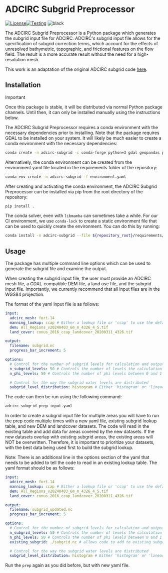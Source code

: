 # ADCIRC Subgrid Preprocessor
[![License](https://img.shields.io/badge/License-Apache_2.0-blue.svg)](https://opensource.org/licenses/Apache-2.0)[![Testing](https://github.com/waterinstitute/adcirc-subgrid/actions/workflows/pytest.yaml/badge.svg)](https://github.com/waterinstitute/adcirc-subgrid/actions/workflows/pytest.yaml)
![black](https://img.shields.io/badge/code%20style-black-000000.svg)

The ADCIRC Subgrid Preprocessor is a Python package which generates the subgrid input file for ADCIRC. ADCIRC's subgrid
input file allows for the specification of subgrid correction terms, which account for the effects of unresolved
bathymetric, topographic, and frictional features on the flow field. The result is a more accurate result without the
need for a high-resolution mesh.

This work is an adaptation of the original ADCIRC subgrid code [here](https://github.com/ccht-ncsu/subgridADCIRCUtility.git).

## Installation

> [!IMPORTANT]
> Once this package is stable, it will be distributed via normal Python package channels. Until then, it can only
> be installed manually using the instructions below.

The ADCIRC Subgrid Preprocessor requires a conda environment with the necessary dependencies prior to installing. Note that the package requires GDAL to be installed on your system. It will likely be much easier to create a conda environment with the necessary dependencies:
```bash
conda create -n adcirc-subgrid -c conda-forge python=3 gdal geopandas pandas netcdf4 pyyaml numba scipy schema numpy shapely xarray pyproj matplotlib rasterio rioxarray tqdm
```
Alternatively, the conda environment can be created from the environment.yaml file located in the requirements folder of the repository:  
```bash
conda env create -n adcirc-subgrid -f environment.yaml
```

After creating and activating the conda environment, the ADCIRC Subgrid Preprocessor can be installed via pip from the root directory of the repository:
```bash
pip install .
```
The conda solver, even with `libmamba` can sometimes take a while. For our CI environment, we use `conda-lock` to create a
static environment file that can be used to quickly create the environment. You can do this by running:
```bash
conda install -n adcirc-subgrid --file ${repository_root}/requirements/adcirc-subgrid-conda-{os}-{arch}.yaml
```

## Usage

The package has multiple command line options which can be used to generate the subgrid file and examine the output.

When creating the subgrid input file, the user must provide an ADCIRC mesh file, a GDAL-compatible DEM file, a land use
file, and the subgrid input file. Importantly, we currently recommend that all input files are in the WGS84 projection.

The format of the yaml input file is as follows:

```yaml
input:
  adcirc_mesh: fort.14
  manning_lookup: ccap # Either a lookup file or 'ccap' to use the default table
  dem: All_Regions_v20240403_6m_m_4326_4_5.tif
  land_cover: conus_2016_ccap_landcover_20200311_4326.tif

output:
  filename: subgrid.nc
  progress_bar_increment: 5

options:
  # Control for the number of subgrid levels for calculation and output
  n_subgrid_levels: 50 # Controls the number of levels the calculation is performed on
  n_phi_levels: 50 # Controls the number of phi levels between 0 and 1 where output is written

  # Control for the way the subgrid water levels are distributed
  subgrid_level_distribution: histogram # Either 'histogram' or 'linear'
```
The code can then be run using the following command:
```bash
adcirc-subgrid prep input.yaml
```
In order to create a subgrid input file for multiple areas you will have to run the prep code multiple times with a new
yaml file, existing subgrid lookup table, and new DEM and landcover datasets. The code will read in the existing table
and add data for areas covered by the new datasets. If the new datasets overlap with existing subgrid areas, the existing
areas will NOT be overwritten. Therefore, it is important to prioritize your datasets, with the best data being used first
to build the subgrid lookup.

Note: There is an additional line in the options section of the yaml that needs to be added to tell the code to read in an
existing lookup table. The yaml format should be as follows:

```yaml
input:
  adcirc_mesh: fort.14
  manning_lookup: ccap # Either a lookup file or 'ccap' to use the default table
  dem: All_Regions_v20240403_6m_m_4326_4_5.tif
  land_cover: conus_2016_ccap_landcover_20200311_4326.tif

output:
  filename: subgrid_updated.nc
  progress_bar_increment: 5

options:
  # Control for the number of subgrid levels for calculation and output
  n_subgrid_levels: 50 # Controls the number of levels the calculation is performed on
  n_phi_levels: 50 # Controls the number of phi levels between 0 and 1 where output is written
  existing_subgrid: ./subgrid.nc # allows code to add to existing subgrid table

  # Control for the way the subgrid water levels are distributed
  subgrid_level_distribution: histogram # Either 'histogram' or 'linear'
```
Run the ```prep``` again as you did before, but with new yaml file.


